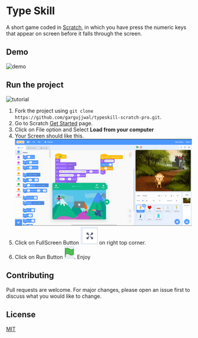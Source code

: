 # Type Skill

A short game coded in [Scratch](https://scratch.mit.edu/about), in which you have press the numeric keys that appear on screen before it falls through the screen.

## Demo

![demo](readme_assets/demo.gif)

## Run the project

![tutorial](readme_assets/tutorial.gif)

1. Fork the project using `git clone https://github.com/gargujjwal/typeskill-scratch-pro.git`.
2. Go to Scratch [Get Started](https://scratch.mit.edu/projects/editor/?tutorial=getStarted) page.
3. Click on File option and Select **Load from your computer**
4. Your Screen should like this.
   ![Starting page](readme_assets/Starting%20Page.png)
5. Click on FullScreen Button ![fullscreen_btn](readme_assets/fullscreen_button.png) on right top corner.
6. Click on Run Button ![run_btn](readme_assets/run.png).
   Enjoy

## Contributing

Pull requests are welcome. For major changes, please open an issue first to discuss what you would like to change.

## License

[MIT](LICENSE.txt)

